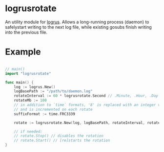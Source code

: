 # logrusrotate

An utility module for [logrus](github.com/sirupsen/logrus).
Allows a long-running process (daemon) to safelystart writing to the next log file,
while existing gosubs finish writing into the previous file.

# Example

```go

// main()
import "logrusrotate"

func main() {
	log := logrus.New()
	logBasePath := "/path/to/daemon.log"
	rotateInterval := 60 * logrusrotate.Second // .Minute, .Hour, .Day
	rotateMb := 100
	// in addition to `time` formats, '8' is replaced with an integer value, which starts with 0,
	// and is incremented on each rotate
	suffixFormat := time.FRC3339

	rotate := logrusrotate.New(log, logBasePath, rotateInterval, rotateMb, suffixFormat)

	// if needed:
	// rotate.Stop() // disables the rotation
	// rotate.Start() // [re]starts the rotation
}

```